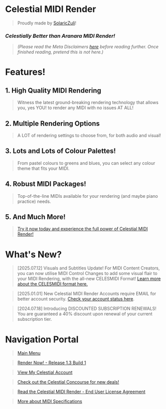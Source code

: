 # Celestial MIDI Render
> Proudly made by [SolaricZuli]()!
### *Celestially Better than Aranara MIDI Render!*

> *(Please read the Meta Disclaimers [here](https://daniferous.github.io/CelestialMIDIRender/meta/) before reading further. Once finished reading, pretend this is not here.)*

# Features!
## 1. High Quality MIDI Rendering 
> Witness the latest ground-breaking rendering technology that allows you, yes YOU! to render any MIDI with no issues AT ALL!
## 2. Multiple Rendering Options
> A LOT of rendering settings to choose from, for both audio and visual!
## 3. Lots and Lots of Colour Palettes!
> From pastel colours to greens and blues, you can select any colour theme that fits your MIDI.
## 4. Robust MIDI Packages!
> Top-of-the-line MIDIs available for your rendering (and maybe piano practice) needs.
## 5. And Much More!
> [Try it now today and experience the full power of Celestial MIDI Render!](https://daniferous.github.io/CelestialMIDIRender/render/CMR%20Release%201.3.html/)

# What's New?
> [2025.07.12] Visuals and Subtitles Update! For MIDI Content Creators, you can now utilise MIDI Control Changes to add some visual flair to your MIDI Rendering, with the all-new CELESMIDI Format! [Learn more about the CELESMIDI format here.](https://daniferous.github.io/CelestialMIDIRender/specs/)

> [2025.01.01] New Celestial MIDI Render Accounts require EMAIL for better account security. [Check your account status here](https://daniferous.github.io/CelestialMIDIRender/account).

> [2024.07.18] Introducing DISCOUNTED SUBSCRIPTION RENEWALS! You are guaranteed a 40% discount upon renewal of your current subscription tier.

# Navigation Portal
> [Main Menu](https://daniferous.github.io/CelestialMIDIRender/)

> [Render Now! - Release 1.3 Build 1](https://daniferous.github.io/CelestialMIDIRender/render/CMR%20Release%201.3.html/)

> [View My Celestial Account](https://daniferous.github.io/CelestialMIDIRender/account)

> [Check out the Celestial Concourse for new deals!](https://daniferous.github.io/CelestialMIDIRender/concourse)

> [Read the Celestial MIDI Render - End User License Agreement](https://daniferous.github.io/CelestialMIDIRender/EULA/)

> [More about MIDI Specifications](https://daniferous.github.io/CelestialMIDIRender/specs/)